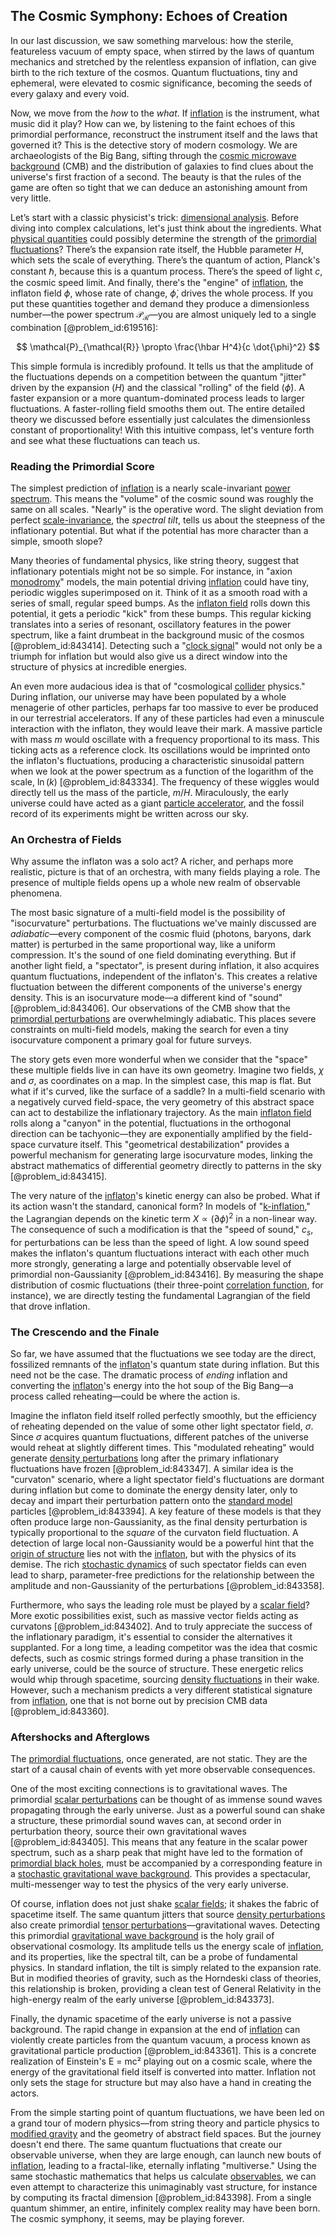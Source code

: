 ## The Cosmic Symphony: Echoes of Creation

In our last discussion, we saw something marvelous: how the sterile, featureless vacuum of empty space, when stirred by the laws of quantum mechanics and stretched by the relentless expansion of inflation, can give birth to the rich texture of the cosmos. Quantum fluctuations, tiny and ephemeral, were elevated to cosmic significance, becoming the seeds of every galaxy and every void.

Now, we move from the *how* to the *what*. If [inflation](@article_id:160710) is the instrument, what music did it play? How can we, by listening to the faint echoes of this primordial performance, reconstruct the instrument itself and the laws that governed it? This is the detective story of modern cosmology. We are archaeologists of the Big Bang, sifting through the [cosmic microwave background](@article_id:146020) (CMB) and the distribution of galaxies to find clues about the universe's first fraction of a second. The beauty is that the rules of the game are often so tight that we can deduce an astonishing amount from very little.

Let’s start with a classic physicist's trick: [dimensional analysis](@article_id:139765). Before diving into complex calculations, let's just think about the ingredients. What [physical quantities](@article_id:176901) could possibly determine the strength of the [primordial fluctuations](@article_id:157972)? There’s the expansion rate itself, the Hubble parameter $H$, which sets the scale of everything. There’s the quantum of action, Planck's constant $\hbar$, because this is a quantum process. There’s the speed of light $c$, the cosmic speed limit. And finally, there's the "engine" of [inflation](@article_id:160710), the inflaton field $\phi$, whose rate of change, $\dot{\phi}$, drives the whole process. If you put these quantities together and demand they produce a dimensionless number—the power spectrum $\mathcal{P}_{\mathcal{R}}$—you are almost uniquely led to a single combination [@problem_id:619516]:

$$ \mathcal{P}_{\mathcal{R}} \propto \frac{\hbar H^4}{c \dot{\phi}^2} $$

This simple formula is incredibly profound. It tells us that the amplitude of the fluctuations depends on a competition between the quantum "jitter" driven by the expansion ($H$) and the classical "rolling" of the field ($\dot{\phi}$). A faster expansion or a more quantum-dominated process leads to larger fluctuations. A faster-rolling field smooths them out. The entire detailed theory we discussed before essentially just calculates the dimensionless constant of proportionality! With this intuitive compass, let's venture forth and see what these fluctuations can teach us.

### Reading the Primordial Score

The simplest prediction of [inflation](@article_id:160710) is a nearly scale-invariant [power spectrum](@article_id:159502). This means the "volume" of the cosmic sound was roughly the same on all scales. "Nearly" is the operative word. The slight deviation from perfect [scale-invariance](@article_id:159731), the *spectral tilt*, tells us about the steepness of the inflationary potential. But what if the potential has more character than a simple, smooth slope?

Many theories of fundamental physics, like string theory, suggest that inflationary potentials might not be so simple. For instance, in "axion [monodromy](@article_id:174355)" models, the main potential driving [inflation](@article_id:160710) could have tiny, periodic wiggles superimposed on it. Think of it as a smooth road with a series of small, regular speed bumps. As the [inflaton field](@article_id:157026) rolls down this potential, it gets a periodic "kick" from these bumps. This regular kicking translates into a series of resonant, oscillatory features in the power spectrum, like a faint drumbeat in the background music of the cosmos [@problem_id:843414]. Detecting such a "[clock signal](@article_id:173953)" would not only be a triumph for inflation but would also give us a direct window into the structure of physics at incredible energies.

An even more audacious idea is that of "cosmological [collider](@article_id:192276) physics." During inflation, our universe may have been populated by a whole menagerie of other particles, perhaps far too massive to ever be produced in our terrestrial accelerators. If any of these particles had even a minuscule interaction with the inflaton, they would leave their mark. A massive particle with mass $m$ would oscillate with a frequency proportional to its mass. This ticking acts as a reference clock. Its oscillations would be imprinted onto the inflaton's fluctuations, producing a characteristic sinusoidal pattern when we look at the power spectrum as a function of the logarithm of the scale, $\ln(k)$ [@problem_id:843334]. The frequency of these wiggles would directly tell us the mass of the particle, $m/H$. Miraculously, the early universe could have acted as a giant [particle accelerator](@article_id:269213), and the fossil record of its experiments might be written across our sky.

### An Orchestra of Fields

Why assume the inflaton was a solo act? A richer, and perhaps more realistic, picture is that of an orchestra, with many fields playing a role. The presence of multiple fields opens up a whole new realm of observable phenomena.

The most basic signature of a multi-field model is the possibility of "isocurvature" perturbations. The fluctuations we've mainly discussed are *adiabatic*—every component of the cosmic fluid (photons, baryons, dark matter) is perturbed in the same proportional way, like a uniform compression. It's the sound of one field dominating everything. But if another light field, a "spectator", is present during inflation, it also acquires quantum fluctuations, independent of the inflaton's. This creates a relative fluctuation between the different components of the universe's energy density. This is an isocurvature mode—a different kind of "sound" [@problem_id:843406]. Our observations of the CMB show that the [primordial perturbations](@article_id:159559) are overwhelmingly adiabatic. This places severe constraints on multi-field models, making the search for even a tiny isocurvature component a primary goal for future surveys.

The story gets even more wonderful when we consider that the "space" these multiple fields live in can have its own geometry. Imagine two fields, $\chi$ and $\sigma$, as coordinates on a map. In the simplest case, this map is flat. But what if it's curved, like the surface of a saddle? In a multi-field scenario with a negatively curved field-space, the very geometry of this abstract space can act to destabilize the inflationary trajectory. As the main [inflaton field](@article_id:157026) rolls along a "canyon" in the potential, fluctuations in the orthogonal direction can be tachyonic—they are exponentially amplified by the field-space curvature itself. This "geometrical destabilization" provides a powerful mechanism for generating large isocurvature modes, linking the abstract mathematics of differential geometry directly to patterns in the sky [@problem_id:843415].

The very nature of the [inflaton](@article_id:161669)'s kinetic energy can also be probed. What if its action wasn't the standard, canonical form? In models of "[k-inflation](@article_id:159752)," the Lagrangian depends on the kinetic term $X \propto (\partial\phi)^2$ in a non-linear way. The consequence of such a modification is that the "speed of sound," $c_s$, for perturbations can be less than the speed of light. A low sound speed makes the inflaton's quantum fluctuations interact with each other much more strongly, generating a large and potentially observable level of primordial non-Gaussianity [@problem_id:843416]. By measuring the shape distribution of cosmic fluctuations (their three-point [correlation function](@article_id:136704), for instance), we are directly testing the fundamental Lagrangian of the field that drove inflation.

### The Crescendo and the Finale

So far, we have assumed that the fluctuations we see today are the direct, fossilized remnants of the [inflaton](@article_id:161669)'s quantum state during inflation. But this need not be the case. The dramatic process of *ending* inflation and converting the [inflaton](@article_id:161669)'s energy into the hot soup of the Big Bang—a process called reheating—could be where the action is.

Imagine the inflaton field itself rolled perfectly smoothly, but the efficiency of reheating depended on the value of some other light spectator field, $\sigma$. Since $\sigma$ acquires quantum fluctuations, different patches of the universe would reheat at slightly different times. This "modulated reheating" would generate [density perturbations](@article_id:159052) long after the primary inflationary fluctuations have frozen [@problem_id:843347]. A similar idea is the "curvaton" scenario, where a light spectator field's fluctuations are dormant during inflation but come to dominate the energy density later, only to decay and impart their perturbation pattern onto the [standard model](@article_id:136930) particles [@problem_id:843394]. A key feature of these models is that they often produce large non-Gaussianity, as the final density perturbation is typically proportional to the *square* of the curvaton field fluctuation. A detection of large local non-Gaussianity would be a powerful hint that the [origin of structure](@article_id:159394) lies not with the [inflaton](@article_id:161669), but with the physics of its demise. The rich [stochastic dynamics](@article_id:158944) of such spectator fields can even lead to sharp, parameter-free predictions for the relationship between the amplitude and non-Gaussianity of the perturbations [@problem_id:843358].

Furthermore, who says the leading role must be played by a [scalar field](@article_id:153816)? More exotic possibilities exist, such as massive vector fields acting as curvatons [@problem_id:843402]. And to truly appreciate the success of the inflationary paradigm, it's essential to consider the alternatives it supplanted. For a long time, a leading competitor was the idea that cosmic defects, such as cosmic strings formed during a phase transition in the early universe, could be the source of structure. These energetic relics would whip through spacetime, sourcing [density fluctuations](@article_id:143046) in their wake. However, such a mechanism predicts a very different statistical signature from [inflation](@article_id:160710), one that is not borne out by precision CMB data [@problem_id:843360].

### Aftershocks and Afterglows

The [primordial fluctuations](@article_id:157972), once generated, are not static. They are the start of a causal chain of events with yet more observable consequences.

One of the most exciting connections is to gravitational waves. The primordial [scalar perturbations](@article_id:159844) can be thought of as immense sound waves propagating through the early universe. Just as a powerful sound can shake a structure, these primordial sound waves can, at second order in perturbation theory, source their own gravitational waves [@problem_id:843405]. This means that any feature in the scalar power spectrum, such as a sharp peak that might have led to the formation of [primordial black holes](@article_id:155067), must be accompanied by a corresponding feature in a [stochastic gravitational wave background](@article_id:190133). This provides a spectacular, multi-messenger way to test the physics of the very early universe.

Of course, inflation does not just shake [scalar fields](@article_id:150949); it shakes the fabric of spacetime itself. The same quantum jitters that source [density perturbations](@article_id:159052) also create primordial [tensor perturbations](@article_id:159936)—gravitational waves. Detecting this primordial [gravitational wave background](@article_id:634702) is the holy grail of observational cosmology. Its amplitude tells us the energy scale of [inflation](@article_id:160710), and its properties, like the spectral tilt, can be a probe of fundamental physics. In standard inflation, the tilt is simply related to the expansion rate. But in modified theories of gravity, such as the Horndeski class of theories, this relationship is broken, providing a clean test of General Relativity in the high-energy realm of the early universe [@problem_id:843373].

Finally, the dynamic spacetime of the early universe is not a passive background. The rapid change in expansion at the end of [inflation](@article_id:160710) can violently create particles from the quantum vacuum, a process known as gravitational particle production [@problem_id:843361]. This is a concrete realization of Einstein's E = mc² playing out on a cosmic scale, where the energy of the gravitational field itself is converted into matter. Inflation not only sets the stage for structure but may also have a hand in creating the actors.

From the simple starting point of quantum fluctuations, we have been led on a grand tour of modern physics—from string theory and particle physics to [modified gravity](@article_id:158365) and the geometry of abstract field spaces. But the journey doesn't end there. The same quantum fluctuations that create our observable universe, when they are large enough, can launch new bouts of [inflation](@article_id:160710), leading to a fractal-like, eternally inflating "multiverse." Using the same stochastic mathematics that helps us calculate [observables](@article_id:266639), we can even attempt to characterize this unimaginably vast structure, for instance by computing its fractal dimension [@problem_id:843398]. From a single quantum shimmer, an entire, infinitely complex reality may have been born. The cosmic symphony, it seems, may be playing forever.